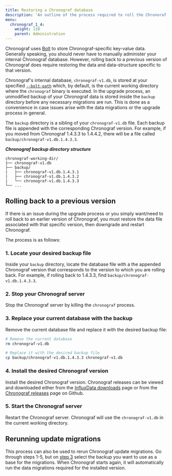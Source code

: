 ```yaml
---
title: Restoring a Chronograf database
description: 'An outline of the process required to roll the Chronoraf internal database back to a previous version and/or rerun update migrations.'
menu:
  chronograf_1_4:
    weight: 110
    parent: Administration
---
```


Chronograf uses [Bolt](https://github.com/boltdb/bolt) to store Chronograf-specific key-value data.
Generally speaking, you should never have to manually administer your internal Chronograf database.
However, rolling back to a previous version of Chronograf does require restoring
the data and data-structure specific to that version.

Chronograf's internal database, `chronograf-v1.db`, is stored at your specified
[`--bolt-path`](/chronograf/v1.4/administration/config-options/#bolt-path-b) which,
by default, is the current working directory where the `chronograf` binary is executed.
In the upgrade process, an unmodified backup of your Chronograf data is stored inside the
`backup` directory before any necessary migrations are run.
This is done as a convenience in case issues arise with the data migrations
or the upgrade process in general.

The `backup` directory is a sibling of your `chronograf-v1.db` file.
Each backup file is appended with the corresponding Chronograf version.
For example, if you moved from Chronograf 1.4.3.3 to 1.4.4.2, there will be a
file called `backup/chronograf-v1.db.1.4.3.3`.

_**Chronograf backup directory structure**_
```
chronograf-working-dir/
├── chronograf-v1.db
├── backup/
|   ├── chronograf-v1.db.1.4.3.1
|   ├── chronograf-v1.db.1.4.3.2
|   └── chronograf-v1.db.1.4.3.3
└── ...
```

## Rolling back to a previous version
If there is an issue during the upgrade process or you simply want/need to roll
back to an earlier version of Chronograf, you must restore the data file
associated with that specific version, then downgrade and restart Chronograf.

The process is as follows:

### 1. Locate your desired backup file
Inside your `backup` directory, locate the database file with a the appended Chronograf
version that corresponds to the version to which you are rolling back.
For example, if rolling back to 1.4.3.3, find `backup/chronograf-v1.db.1.4.3.3`.

### 2. Stop your Chronograf server
Stop the Chronograf server by killing the `chronograf` process.

### 3. Replace your current database with the backup
Remove the current database file and replace it with the desired backup file:

```bash
# Remove the current database
rm chronograf-v1.db

# Replace it with the desired backup file
cp backup/chronograf-v1.db.1.4.3.3 chronograf-v1.db
```

### 4. Install the desired Chronograf version
Install the desired Chronograf version.
Chronograf releases can be viewed and downloaded either from the
[InfluxData downloads](https://portal.influxdata.com/downloads#chronograf)
page or from the [Chronograf releases](https://github.com/influxdata/chronograf/releases)
page on Github.

### 5. Start the Chronograf server
Restart the Chronograf server.
Chronograf will use the `chronograf-v1.db` in the current working directory.

## Rerunning update migrations
This process can also be used to rerun Chronograf update migrations.
Go through steps 1-5, but on [step 3](#3-replace-your-current-database-with-the-backup)
select the backup you want to use as a base for the migrations.
When Chronograf starts again, it will automatically run the data migrations
required for the installed version.
